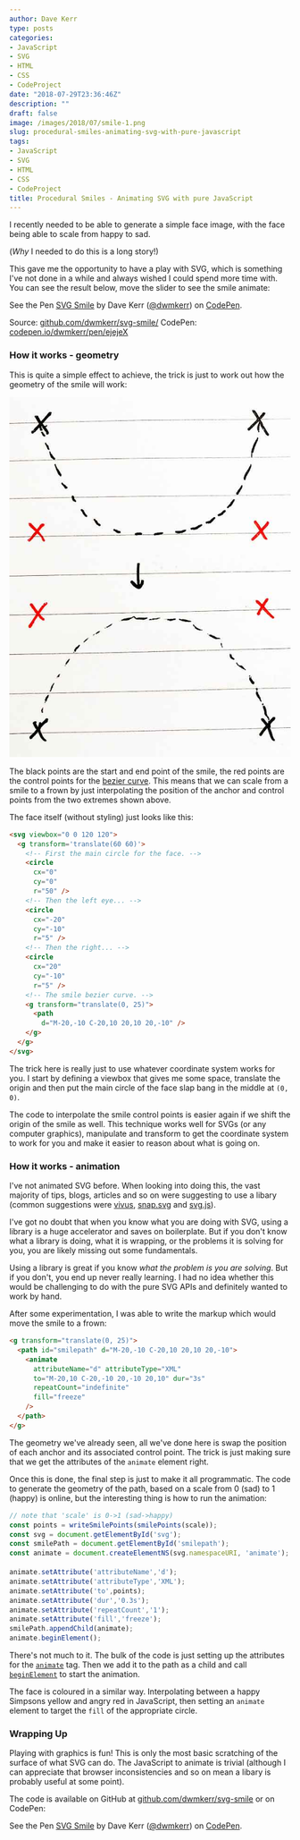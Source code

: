 ```yaml
---
author: Dave Kerr
type: posts
categories:
- JavaScript
- SVG
- HTML
- CSS
- CodeProject
date: "2018-07-29T23:36:46Z"
description: ""
draft: false
image: /images/2018/07/smile-1.png
slug: procedural-smiles-animating-svg-with-pure-javascript
tags:
- JavaScript
- SVG
- HTML
- CSS
- CodeProject
title: Procedural Smiles - Animating SVG with pure JavaScript
---
```



I recently needed to be able to generate a simple face image, with the face being able to scale from happy to sad.

(*Why* I needed to do this is a long story!)

This gave me the opportunity to have a play with SVG, which is something I've not done in a while and always wished I could spend more time with. You can see the result below, move the slider to see the smile animate:

<p data-height="265" data-theme-id="0" data-slug-hash="ejejeX" data-default-tab="result" data-user="dwmkerr" data-pen-title="SVG Smile" class="codepen">See the Pen <a href="https://codepen.io/dwmkerr/pen/ejejeX/">SVG Smile</a> by Dave Kerr (<a href="https://codepen.io/dwmkerr">@dwmkerr</a>) on <a href="https://codepen.io">CodePen</a>.</p>
<script async src="https://static.codepen.io/assets/embed/ei.js"></script>

Source: [github.com/dwmkerr/svg-smile/](https://github.com/dwmkerr/svg-smile)
CodePen: [codepen.io/dwmkerr/pen/ejejeX](https://codepen.io/dwmkerr/pen/ejejeX)

### How it works - geometry

This is quite a simple effect to achieve, the trick is just to work out how the geometry of the smile will work:

<img src="images/points.jpg" alt="Smile Geometry" />


The black points are the start and end point of the smile, the red points are the control points for the [bezier curve](^1). This means that we can scale from a smile to a frown by just interpolating the position of the anchor and control points from the two extremes shown above.

The face itself (without styling) just looks like this:

```html
<svg viewbox="0 0 120 120">
  <g transform='translate(60 60)'>
    <!-- First the main circle for the face. -->
    <circle
      cx="0"
      cy="0"
      r="50" />
    <!-- Then the left eye... -->
    <circle
      cx="-20"
      cy="-10"
      r="5" />
    <!-- Then the right... -->
    <circle
      cx="20"
      cy="-10"
      r="5" />
    <!-- The smile bezier curve. -->
    <g transform="translate(0, 25)">
      <path
        d="M-20,-10 C-20,10 20,10 20,-10" />
    </g>
  </g>
</svg>
```

The trick here is really just to use whatever coordinate system works for you. I start by defining a viewbox that gives me some space, translate the origin and then put the main circle of the face slap bang in the middle at `(0, 0)`.

The code to interpolate the smile control points is easier again if we shift the origin of the smile as well. This technique works well for SVGs (or any computer graphics), manipulate and transform to get the coordinate system to work for you and make it easier to reason about what is going on.

### How it works - animation

I've not animated SVG before. When looking into doing this, the vast majority of tips, blogs, articles and so on were suggesting to use a libary (common suggestions were [vivus](https://maxwellito.github.io/vivus/), [snap.svg](http://snapsvg.io/) and [svg.js](http://svgjs.com/)).

I've got no doubt that when you know what you are doing with SVG, using a library is a huge accelerator and saves on boilerplate. But if you don't know what a library is doing, what it is wrapping, or the problems it is solving for you, you are likely missing out some fundamentals.

Using a library is great if you know *what the problem is you are solving*. But if you don't, you end up never really learning. I had no idea whether this would be challenging to do with the pure SVG APIs and definitely wanted to work by hand.

After some experimentation, I was able to write the markup which would move the smile to a frown:

```html
<g transform="translate(0, 25)">
  <path id="smilepath" d="M-20,-10 C-20,10 20,10 20,-10">
    <animate
      attributeName="d" attributeType="XML"
      to="M-20,10 C-20,-10 20,-10 20,10" dur="3s"
      repeatCount="indefinite"
      fill="freeze"
    />
  </path>
</g>
```

The geometry we've already seen, all we've done here is swap the position of each anchor and its associated control point. The trick is just making sure that we get the attributes of the `animate` element right.

Once this is done, the final step is just to make it all programmatic. The code to generate the geometry of the path, based on a scale from 0 (sad) to 1 (happy) is online, but the interesting thing is how to run the animation:

```js
// note that 'scale' is 0->1 (sad->happy)
const points = writeSmilePoints(smilePoints(scale));
const svg = document.getElementById('svg');
const smilePath = document.getElementById('smilepath');
const animate = document.createElementNS(svg.namespaceURI, 'animate');

animate.setAttribute('attributeName','d');
animate.setAttribute('attributeType','XML');
animate.setAttribute('to',points);
animate.setAttribute('dur','0.3s');
animate.setAttribute('repeatCount','1');
animate.setAttribute('fill','freeze');
smilePath.appendChild(animate);
animate.beginElement();
```

There's not much to it. The bulk of the code is just setting up the attributes for the [`animate`](https://developer.mozilla.org/en-US/docs/Web/SVG/Element/animate) tag. Then we add it to the path as a child and call [`beginElement`](https://developer.mozilla.org/en-US/docs/Web/API/SVGAnimationElement) to start the animation.

The face is coloured in a similar way. Interpolating between a happy Simpsons yellow and angry red in JavaScript, then setting an `animate` element to target the `fill` of the appropriate circle.

### Wrapping Up

Playing with graphics is fun! This is only the most basic scratching of the surface of what SVG can do. The JavaScript to animate is trivial (although I can appreciate that browser inconsistencies and so on mean a libary is probably useful at some point).

The code is available on GitHub at [github.com/dwmkerr/svg-smile](https://github.com/dwmkerr/svg-smile) or on CodePen:

<p data-height="265" data-theme-id="0" data-slug-hash="ejejeX" data-default-tab="js,result" data-user="dwmkerr" data-pen-title="SVG Smile" class="codepen">See the Pen <a href="https://codepen.io/dwmkerr/pen/ejejeX/">SVG Smile</a> by Dave Kerr (<a href="https://codepen.io/dwmkerr">@dwmkerr</a>) on <a href="https://codepen.io">CodePen</a>.</p>
<script async src="https://static.codepen.io/assets/embed/ei.js"></script>

